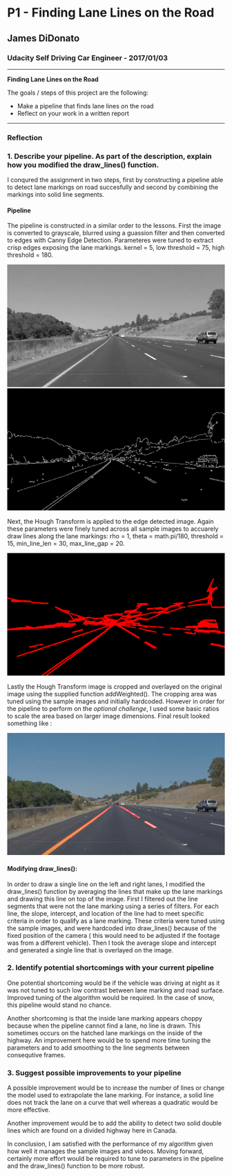 # **P1 - Finding Lane Lines on the Road** 

## James DiDonato
### Udacity Self Driving Car Engineer  - 2017/01/03

---

**Finding Lane Lines on the Road**

The goals / steps of this project are the following:
* Make a pipeline that finds lane lines on the road
* Reflect on your work in a written report


[//]: # (Image References)

[image1]: ./ReportImages/grayscale.png "Grayscale"
[image2]: ./ReportImages/canny.png "Canny"
[image3]: ./ReportImages/hough.png "Hough Transform"
[image4]: ./ReportImages/cropped.png "Cropped and Overlay"

---

### Reflection

### 1. Describe your pipeline. As part of the description, explain how you modified the draw_lines() function.

I conqured the assignment in two steps, first by constructing a pipeline able to detect lane markings on road succesfully and second by combining the markings into solid line segments. 

#### Pipeline
The pipeline is constructed in a similar order to the lessons. First the image is converted to grayscale, blurred using a guassion filter and then converted to edges with Canny Edge Detection. Parameteres were tuned to extract crisp edges exposing the lane markings.  kernel = 5, low threshold = 75, high threshold = 180.

![alt text][image1]
![alt text][image2]
 
Next, the Hough Transform is applied to the edge detected image. Again these parameters were finely tuned across all sample images to accuarely draw lines along the lane markings: rho = 1, theta = math.pi/180, threshold = 15, min_line_len = 30, max_line_gap = 20.

![alt text][image3]

Lastly the Hough Transform image is cropped and overlayed on the original image using the supplied function addWeighted(). The cropping area was tuned using the sample images and initially hardcoded.  However in order for the pipeline to perform on the *optional challenge*, I used some basic ratios to scale the area based on larger image dimensions. Final result looked something like :

![alt text][image4]

#### Modifying draw_lines():

In order to draw a single line on the left and right lanes, I modified the draw_lines() function by averaging the lines that make up the lane markings and drawing this line on top of the image. First I filtered out the line segments that were not the lane marking using a series of filters. For each line, the slope, intercept, and location of the line had to meet specific criteria in order to qualify as a lane marking. These criteria were tuned using the sample images, and were hardcoded into draw_lines() because of the fixed position of the camera ( this would need to be adjusted if the footage was from a different vehicle). Then I took the average slope and intercept and generated a single line that is overlayed on the image.



### 2. Identify potential shortcomings with your current pipeline


One potential shortcoming would be if the vehicle was driving at night as it was not tuned to such low contrast between lane marking and road surface. Improved tuning of the algorithm would be required. In the case of snow, this pipeline would stand no chance.

Another shortcoming is that the inside lane marking appears choppy because when the pipeline cannot find a lane, no line is drawn. This sometimes occurs on the hatched lane markings on the inside of the highway. An improvement here would be to spend more time tuning the parameters and to add smoothing to the line segments between consequtive frames.


### 3. Suggest possible improvements to your pipeline

A possible improvement would be to increase the number of lines or change the model used to extrapolate the lane marking. For instance, a solid line does not track the lane on a curve that well whereas a quadratic would be more effective.

Another improvement would be to add the ability to detect two solid double lines which are found on a divided highway here in Canada.


In conclusion, I am satisfied with the performance of my algorithm given how well it manages the sample images and videos.  Moving forward, certainly more effort would be required to tune to parameters in the pipeline and the draw_lines() function to be more robust.
